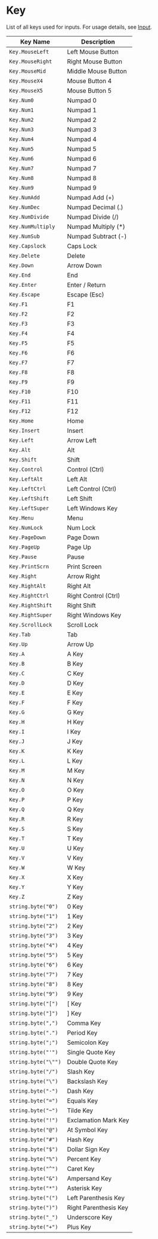# Key

List of all keys used for inputs. For usage details, see [Input](/client-api/input).

| Key Name           | Description           |
|--------------------|----------------------|
| `Key.MouseLeft`   | Left Mouse Button    |
| `Key.MouseRight`  | Right Mouse Button   |
| `Key.MouseMid`    | Middle Mouse Button  |
| `Key.MouseX4`     | Mouse Button 4       |
| `Key.MouseX5`     | Mouse Button 5       |
| `Key.Num0`        | Numpad 0             |
| `Key.Num1`        | Numpad 1             |
| `Key.Num2`        | Numpad 2             |
| `Key.Num3`        | Numpad 3             |
| `Key.Num4`        | Numpad 4             |
| `Key.Num5`        | Numpad 5             |
| `Key.Num6`        | Numpad 6             |
| `Key.Num7`        | Numpad 7             |
| `Key.Num8`        | Numpad 8             |
| `Key.Num9`        | Numpad 9             |
| `Key.NumAdd`      | Numpad Add (+)       |
| `Key.NumDec`      | Numpad Decimal (.)   |
| `Key.NumDivide`   | Numpad Divide (/)    |
| `Key.NumMultiply` | Numpad Multiply (*)  |
| `Key.NumSub`      | Numpad Subtract (-)  |
| `Key.Capslock`    | Caps Lock            |
| `Key.Delete`      | Delete               |
| `Key.Down`        | Arrow Down           |
| `Key.End`         | End                  |
| `Key.Enter`       | Enter / Return       |
| `Key.Escape`      | Escape (Esc)         |
| `Key.F1`         | F1                   |
| `Key.F2`         | F2                   |
| `Key.F3`         | F3                   |
| `Key.F4`         | F4                   |
| `Key.F5`         | F5                   |
| `Key.F6`         | F6                   |
| `Key.F7`         | F7                   |
| `Key.F8`         | F8                   |
| `Key.F9`         | F9                   |
| `Key.F10`        | F10                  |
| `Key.F11`        | F11                  |
| `Key.F12`        | F12                  |
| `Key.Home`       | Home                 |
| `Key.Insert`     | Insert               |
| `Key.Left`       | Arrow Left           |
| `Key.Alt`        | Alt                  |
| `Key.Shift`      | Shift                |
| `Key.Control`    | Control (Ctrl)       |
| `Key.LeftAlt`    | Left Alt             |
| `Key.LeftCtrl`   | Left Control (Ctrl)  |
| `Key.LeftShift`  | Left Shift           |
| `Key.LeftSuper`  | Left Windows Key     |
| `Key.Menu`       | Menu                 |
| `Key.NumLock`    | Num Lock             |
| `Key.PageDown`   | Page Down            |
| `Key.PageUp`     | Page Up              |
| `Key.Pause`      | Pause                |
| `Key.PrintScrn`  | Print Screen         |
| `Key.Right`      | Arrow Right          |
| `Key.RightAlt`   | Right Alt            |
| `Key.RightCtrl`  | Right Control (Ctrl) |
| `Key.RightShift` | Right Shift          |
| `Key.RightSuper` | Right Windows Key    |
| `Key.ScrollLock` | Scroll Lock          |
| `Key.Tab`        | Tab                  |
| `Key.Up`         | Arrow Up             |
| `Key.A`            | A Key               |
| `Key.B`            | B Key               |
| `Key.C`            | C Key               |
| `Key.D`            | D Key               |
| `Key.E`            | E Key               |
| `Key.F`            | F Key               |
| `Key.G`            | G Key               |
| `Key.H`            | H Key               |
| `Key.I`            | I Key               |
| `Key.J`            | J Key               |
| `Key.K`            | K Key               |
| `Key.L`            | L Key               |
| `Key.M`            | M Key               |
| `Key.N`            | N Key               |
| `Key.O`            | O Key               |
| `Key.P`            | P Key               |
| `Key.Q`            | Q Key               |
| `Key.R`            | R Key               |
| `Key.S`            | S Key               |
| `Key.T`            | T Key               |
| `Key.U`            | U Key               |
| `Key.V`            | V Key               |
| `Key.W`            | W Key               |
| `Key.X`            | X Key               |
| `Key.Y`            | Y Key               |
| `Key.Z`            | Z Key               |
| `string.byte("0")`            | 0 Key               |
| `string.byte("1")`            | 1 Key               |
| `string.byte("2")`            | 2 Key               |
| `string.byte("3")`            | 3 Key               |
| `string.byte("4")`            | 4 Key               |
| `string.byte("5")`            | 5 Key               |
| `string.byte("6")`            | 6 Key               |
| `string.byte("7")`            | 7 Key               |
| `string.byte("8")`            | 8 Key               |
| `string.byte("9")`            | 9 Key               |
| `string.byte("[")`            | [ Key               |
| `string.byte("]")`            | ] Key               |
| `string.byte(",")`            | Comma Key           |
| `string.byte(".")`            | Period Key          |
| `string.byte(";")`            | Semicolon Key       |
| `string.byte("'")`            | Single Quote Key    |
| `string.byte("\"")`           | Double Quote Key    |
| `string.byte("/")`            | Slash Key           |
| `string.byte("\")`           | Backslash Key       |
| `string.byte("-")`            | Dash Key            |
| `string.byte("=")`            | Equals Key          |
| `string.byte("~")`            | Tilde Key           |
| `string.byte("!")`            | Exclamation Mark Key|
| `string.byte("@")`            | At Symbol Key       |
| `string.byte("#")`            | Hash Key            |
| `string.byte("$")`            | Dollar Sign Key     |
| `string.byte("%")`            | Percent Key         |
| `string.byte("^")`            | Caret Key           |
| `string.byte("&")`            | Ampersand Key       |
| `string.byte("*")`            | Asterisk Key        |
| `string.byte("(")`            | Left Parenthesis Key|
| `string.byte(")")`            | Right Parenthesis Key|
| `string.byte("_")`            | Underscore Key      |
| `string.byte("+")`            | Plus Key            |
